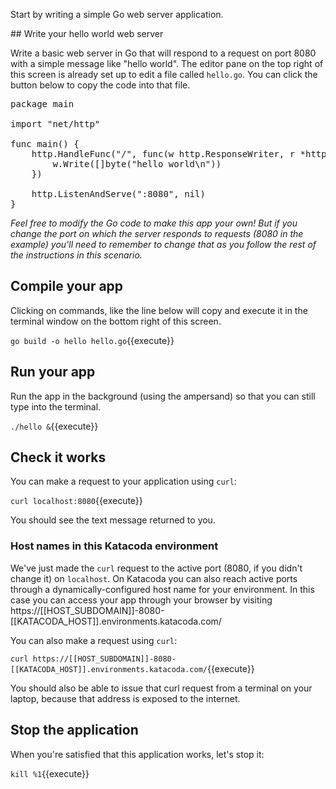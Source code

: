 Start by writing a simple Go web server application. 

## Write your hello world web server

Write a basic web server in Go that will respond to a request on port 8080 with a simple message like "hello world". The editor pane on the top right of this screen is already set up to edit a file called `hello.go`. You can click the button below to copy the code into that file. 

<pre class="file" data-filename="hello.go" data-target="replace">
package main

import "net/http"

func main() {
	http.HandleFunc("/", func(w http.ResponseWriter, r *http.Request) {
		w.Write([]byte("hello world\n"))
	})

	http.ListenAndServe(":8080", nil)
}
</pre>

*Feel free to modify the Go code to make this app your own! But if you change the port on which the server responds to requests (8080 in the example) you'll need to remember to change that as you follow the rest of the instructions in this scenario.*

## Compile your app

Clicking on commands, like the line below will copy and execute it in the terminal window on the bottom right of this screen.

`go build -o hello hello.go`{{execute}}

## Run your app

Run the app in the background (using the ampersand) so that you can still type into the terminal.

`./hello &`{{execute}}

## Check it works

You can make a request to your application using `curl`:

`curl localhost:8080`{{execute}}

You should see the text message returned to you.

### Host names in this Katacoda environment

We've just made the `curl` request to the active port (8080, if you didn't change it) on `localhost`. On Katacoda you can also reach active ports through a dynamically-configured host name for your environment. In this case you can access your app through your browser by visiting https://[[HOST_SUBDOMAIN]]-8080-[[KATACODA_HOST]].environments.katacoda.com/

You can also make a request using `curl`:

`curl https://[[HOST_SUBDOMAIN]]-8080-[[KATACODA_HOST]].environments.katacoda.com/`{{execute}}

You should also be able to issue that curl request from a terminal on your laptop, because that address is exposed to the internet.

## Stop the application

When you're satisfied that this application works, let's stop it:

`kill %1`{{execute}}
